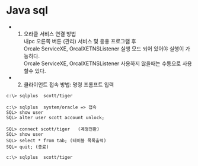 # Java sql
* 1. 오라클 서비스 연결 방법   
 내pc 오른쪽 버튼 (관리) 서비스 및 응용 프로그램 후     
  Orcale ServiceXE, OrcalXETNSListener 실행 모드 되어 있어야 실행이 가능하다.   
  Orcale ServiceXE, OrcalXETNSListener 사용하지 않을때는 수동으로 사용할수 있다. 
* 2. 클라이언트 접속 방법: 명령 프롬프트 입력 
````````````````````````````````````````
c:\> sqlplus  scott/tiger 

c:\> sqlplus  system/oracle => 접속 
SQL> show user 
SQL> alter user scott account unlock;

SQL> connect scott/tiger   (계정전환)
SQL> show user
SQL> select * from tab; (테이블 목록출력)
SQL> quit; (종료)

c:\> sqlplus  scott/tiger





          

